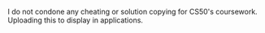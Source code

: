 I do not condone any cheating or solution copying for CS50's coursework. Uploading this to display in applications.
